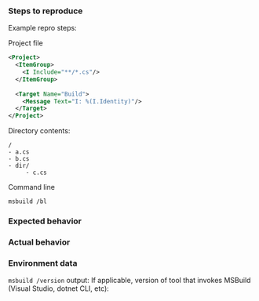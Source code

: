### Steps to reproduce

Example repro steps:

Project file
```xml
<Project>
  <ItemGroup>
    <I Include="**/*.cs"/>
  </ItemGroup>
  
  <Target Name="Build">
    <Message Text="I: %(I.Identity)"/>
  </Target>
</Project>
```

Directory contents:
```
/
- a.cs
- b.cs
- dir/
     - c.cs
```

Command line
```
msbuild /bl
```
### Expected  behavior


### Actual behavior


### Environment data
`msbuild /version` output:
If applicable, version of tool that invokes MSBuild (Visual Studio, dotnet CLI, etc):
